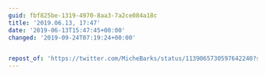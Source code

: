 ```yaml
---
guid: fbf825be-1319-4970-8aa3-7a2ce084a18c
title: '2019.06.13, 17:47'
date: '2019-06-13T15:47:45+00:00'
changed: '2019-09-24T07:19:24+00:00'


repost_of: 'https://twitter.com/MicheBarks/status/1139065730597642240?s=19'
---
```


